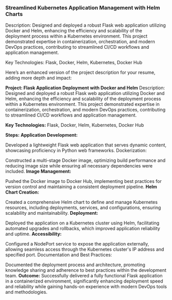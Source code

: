 ### Streamlined Kubernetes Application Management with Helm Charts

Description: Designed and deployed a robust Flask web application utilizing Docker and Helm, enhancing the efficiency and scalability of the deployment process within a Kubernetes environment. This project demonstrated expertise in containerization, orchestration, and modern DevOps practices, contributing to streamlined CI/CD workflows and application management.

Key Technologies: Flask, Docker, Helm, Kubernetes, Docker Hub



Here’s an enhanced version of the project description for your resume, adding more depth and impact:

**Project: Flask Application Deployment with Docker and Helm**
Description: Designed and deployed a robust Flask web application utilizing Docker and Helm, enhancing the efficiency and scalability of the deployment process within a Kubernetes environment. This project demonstrated expertise in containerization, orchestration, and modern DevOps practices, contributing to streamlined CI/CD workflows and application management.

**Key Technologies:** Flask, Docker, Helm, Kubernetes, Docker Hub

**Steps:**
**Application Development:**

Developed a lightweight Flask web application that serves dynamic content, showcasing proficiency in Python web frameworks.
Dockerization:

Constructed a multi-stage Docker image, optimizing build performance and reducing image size while ensuring all necessary dependencies were included.
**Image Management:**

Pushed the Docker image to Docker Hub, implementing best practices for version control and maintaining a consistent deployment pipeline.
**Helm Chart Creation:**

Created a comprehensive Helm chart to define and manage Kubernetes resources, including deployments, services, and configurations, ensuring scalability and maintainability.
**Deployment:**

Deployed the application on a Kubernetes cluster using Helm, facilitating automated upgrades and rollbacks, which improved application reliability and uptime.
**Accessibility:**

Configured a NodePort service to expose the application externally, allowing seamless access through the Kubernetes cluster's IP address and specified port.
Documentation and Best Practices:

Documented the deployment process and architecture, promoting knowledge sharing and adherence to best practices within the development team.
**Outcome:** Successfully delivered a fully functional Flask application in a containerized environment, significantly enhancing deployment speed and reliability while gaining hands-on experience with modern DevOps tools and methodologies.

